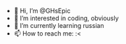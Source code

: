 - 👋 Hi, I’m @GHsEpic
- 👀 I’m interested in coding, obviously
- 🌱 I’m currently learning russian
- 📫 How to reach me: :<

<!---
GHsEpic/GHsEpic is a ✨ special ✨ repository because its `README.md` (this file) appears on your GitHub profile.
You can click the Preview link to take a look at your changes.
--->
